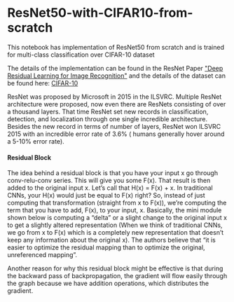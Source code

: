# ResNet50-with-CIFAR10-from-scratch

This notebook has implementation of ResNet50 from scratch and is trained for multi-class classification over CIFAR-10 dataset 

The details of the implementation can be found in the ResNet Paper ["Deep Residual Learning for Image Recognition"](https://www.cv-foundation.org/openaccess/content_cvpr_2016/papers/He_Deep_Residual_Learning_CVPR_2016_paper.pdf) and the details of the dataset can be found here: [CIFAR-10](https://www.cs.toronto.edu/~kriz/cifar.html)

ResNet was proposed by Microsoft in 2015 in the ILSVRC. Multiple ResNet architecture were proposed, now even there are ResNets consisting of over a thousand layers. That time ResNet set new records in classification, detection, and localization through one single incredible architecture. Besides the new record in terms of number of layers, ResNet won ILSVRC 2015 with an incredible error rate of 3.6% ( humans generally hover around a 5-10% error rate).

#### Residual Block
The idea behind a residual block is that you have your input x go through conv-relu-conv series. This will give you some F(x). That result is then added to the original input x. Let’s call that H(x) = F(x) + x. In traditional CNNs, your H(x) would just be equal to F(x) right? So, instead of just computing that transformation (straight from x to F(x)), we’re computing the term that you have to add, F(x), to your input, x. Basically, the mini module shown below is computing a “delta” or a slight change to the original input x to get a slightly altered representation (When we think of traditional CNNs, we go from x to F(x) which is a completely new representation that doesn’t keep any information about the original x). The authors believe that “it is easier to optimize the residual mapping than to optimize the original, unreferenced mapping”.

Another reason for why this residual block might be effective is that during the backward pass of backpropagation, the gradient will flow easily through the graph because we have addition operations, which distributes the gradient.


